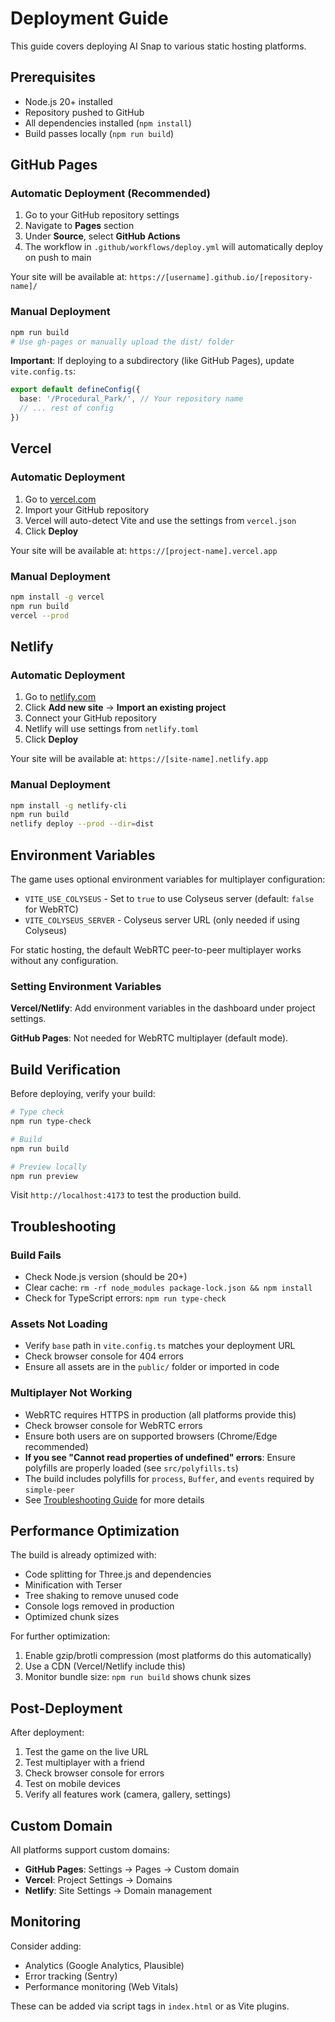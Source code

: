# Deployment Guide

This guide covers deploying AI Snap to various static hosting platforms.

## Prerequisites

- Node.js 20+ installed
- Repository pushed to GitHub
- All dependencies installed (`npm install`)
- Build passes locally (`npm run build`)

## GitHub Pages

### Automatic Deployment (Recommended)

1. Go to your GitHub repository settings
2. Navigate to **Pages** section
3. Under **Source**, select **GitHub Actions**
4. The workflow in `.github/workflows/deploy.yml` will automatically deploy on push to main

Your site will be available at: `https://[username].github.io/[repository-name]/`

### Manual Deployment

```bash
npm run build
# Use gh-pages or manually upload the dist/ folder
```

**Important**: If deploying to a subdirectory (like GitHub Pages), update `vite.config.ts`:

```typescript
export default defineConfig({
  base: '/Procedural_Park/', // Your repository name
  // ... rest of config
})
```

## Vercel

### Automatic Deployment

1. Go to [vercel.com](https://vercel.com)
2. Import your GitHub repository
3. Vercel will auto-detect Vite and use the settings from `vercel.json`
4. Click **Deploy**

Your site will be available at: `https://[project-name].vercel.app`

### Manual Deployment

```bash
npm install -g vercel
npm run build
vercel --prod
```

## Netlify

### Automatic Deployment

1. Go to [netlify.com](https://netlify.com)
2. Click **Add new site** → **Import an existing project**
3. Connect your GitHub repository
4. Netlify will use settings from `netlify.toml`
5. Click **Deploy**

Your site will be available at: `https://[site-name].netlify.app`

### Manual Deployment

```bash
npm install -g netlify-cli
npm run build
netlify deploy --prod --dir=dist
```

## Environment Variables

The game uses optional environment variables for multiplayer configuration:

- `VITE_USE_COLYSEUS` - Set to `true` to use Colyseus server (default: `false` for WebRTC)
- `VITE_COLYSEUS_SERVER` - Colyseus server URL (only needed if using Colyseus)

For static hosting, the default WebRTC peer-to-peer multiplayer works without any configuration.

### Setting Environment Variables

**Vercel/Netlify**: Add environment variables in the dashboard under project settings.

**GitHub Pages**: Not needed for WebRTC multiplayer (default mode).

## Build Verification

Before deploying, verify your build:

```bash
# Type check
npm run type-check

# Build
npm run build

# Preview locally
npm run preview
```

Visit `http://localhost:4173` to test the production build.

## Troubleshooting

### Build Fails

- Check Node.js version (should be 20+)
- Clear cache: `rm -rf node_modules package-lock.json && npm install`
- Check for TypeScript errors: `npm run type-check`

### Assets Not Loading

- Verify `base` path in `vite.config.ts` matches your deployment URL
- Check browser console for 404 errors
- Ensure all assets are in the `public/` folder or imported in code

### Multiplayer Not Working

- WebRTC requires HTTPS in production (all platforms provide this)
- Check browser console for WebRTC errors
- Ensure both users are on supported browsers (Chrome/Edge recommended)
- **If you see "Cannot read properties of undefined" errors**: Ensure polyfills are properly loaded (see `src/polyfills.ts`)
- The build includes polyfills for `process`, `Buffer`, and `events` required by `simple-peer`
- See [Troubleshooting Guide](docs/troubleshooting.md) for more details

## Performance Optimization

The build is already optimized with:

- Code splitting for Three.js and dependencies
- Minification with Terser
- Tree shaking to remove unused code
- Console logs removed in production
- Optimized chunk sizes

For further optimization:

1. Enable gzip/brotli compression (most platforms do this automatically)
2. Use a CDN (Vercel/Netlify include this)
3. Monitor bundle size: `npm run build` shows chunk sizes

## Post-Deployment

After deployment:

1. Test the game on the live URL
2. Test multiplayer with a friend
3. Check browser console for errors
4. Test on mobile devices
5. Verify all features work (camera, gallery, settings)

## Custom Domain

All platforms support custom domains:

- **GitHub Pages**: Settings → Pages → Custom domain
- **Vercel**: Project Settings → Domains
- **Netlify**: Site Settings → Domain management

## Monitoring

Consider adding:

- Analytics (Google Analytics, Plausible)
- Error tracking (Sentry)
- Performance monitoring (Web Vitals)

These can be added via script tags in `index.html` or as Vite plugins.
